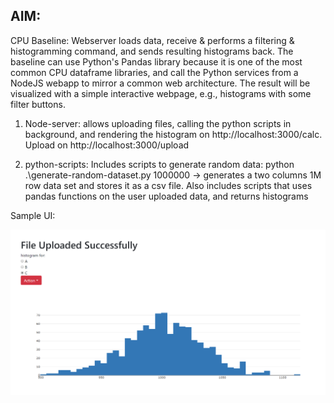 ## AIM: 

CPU Baseline: Webserver loads data, receive & performs a filtering & histogramming command, and sends resulting histograms back. The baseline can use Python's Pandas library because it is one of the most common CPU dataframe libraries, and call the Python services from a NodeJS webapp to mirror a common web architecture. The result will be visualized with a simple interactive webpage, e.g., histograms with some filter buttons.


1. Node-server: allows uploading files, calling the python scripts in background, and rendering the histogram on http://localhost:3000/calc. Upload on http://localhost:3000/upload

2. python-scripts: Includes scripts to generate random data: python .\generate-random-dataset.py 1000000 -> generates a two columns 1M row data set and stores it as a csv file.
Also includes scripts that uses pandas functions on the user uploaded data, and returns histograms

Sample UI:

![sample image](sample-ui.png)